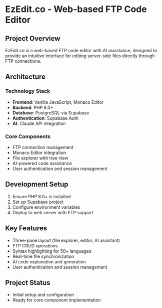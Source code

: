 # EzEdit.co - Web-based FTP Code Editor

## Project Overview

EzEdit.co is a web-based FTP code editor with AI assistance, designed to provide an intuitive interface for editing server-side files directly through FTP connections.

## Architecture

### Technology Stack
- **Frontend**: Vanilla JavaScript, Monaco Editor
- **Backend**: PHP 8.0+
- **Database**: PostgreSQL via Supabase
- **Authentication**: Supabase Auth
- **AI**: Claude API integration

### Core Components
- FTP connection management
- Monaco Editor integration
- File explorer with tree view
- AI-powered code assistance
- User authentication and session management

## Development Setup

1. Ensure PHP 8.0+ is installed
2. Set up Supabase project
3. Configure environment variables
4. Deploy to web server with FTP support

## Key Features

- Three-pane layout (file explorer, editor, AI assistant)
- FTP CRUD operations
- Syntax highlighting for 50+ languages
- Real-time file synchronization
- AI code explanation and generation
- User authentication and session management

## Project Status

- Initial setup and configuration
- Ready for core component implementation